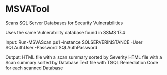 # MSVATool
Scans SQL Server Databases for Security Vulnerabilities

Uses the same Vulnerability database found in SSMS 17.4

Input:
Run-MSVAScan.ps1 -instance SQLSERVERINSTANCE -User SQLAuthUser -Password SQLAuthPassword

Output:
HTML file with a scan summary sorted by Severity
HTML file with a Scan summary sorted by Database
Text file with TSQL Remediation Code for each scanned Database
